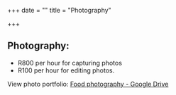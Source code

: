 +++
date = ""
title = "Photography"

+++
## Photography:

* R800 per hour for capturing photos
* R100 per hour for editing photos.

View photo portfolio: [Food photography - Google Drive](https://drive.google.com/drive/folders/1iG1zGepIMjv5VRU80M_PSj5_nEugyq9F?usp=sharing)